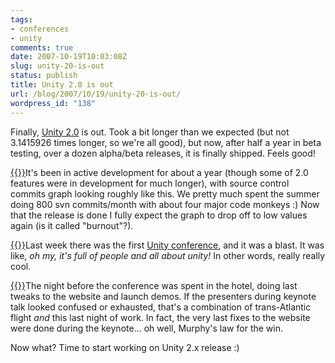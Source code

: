 ```yaml
---
tags:
- conferences
- unity
comments: true
date: 2007-10-19T10:03:08Z
slug: unity-20-is-out
status: publish
title: Unity 2.0 is out
url: /blog/2007/10/19/unity-20-is-out/
wordpress_id: "138"
---
```


Finally, [Unity 2.0](http://unity3d.com/unity/whats-new/unity-2.0) is out. Took a bit longer than we expected (but not 3.1415926 times longer, so we're all good), but now, after half a year in beta testing, over a dozen alpha/beta releases, it is finally shipped. Feels good!

[{{<imgleft src="//aras-p.info/blog/wp-content/uploads/2007/10/svngraph.thumbnail.png" title="svn commits over time">}}](/blog/wp-content/uploads/2007/10/svngraph.png)It's been in active development for about a year (though some of 2.0 features were in development for much longer), with source control commits graph looking roughly like this. We pretty much spent the summer doing 800 svn commits/month with about four major code monkeys :) Now that the release is done I fully expect the graph to drop off to low values again (is it called "burnout"?).

[{{<imgright src="//aras-p.info/blog/wp-content/uploads/2007/10/goldengate.thumbnail.jpg" title="'San Francisco!'">}}](/blog/wp-content/uploads/2007/10/goldengate.jpg)Last week there was the first [Unity conference](http://unity3d.com/unite/), and it was a blast. It was like, _oh my, it's full of people and all about unity!_ In other words, really really cool.

[{{<imgleft src="//aras-p.info/blog/wp-content/uploads/2007/10/willitlaunch.thumbnail.jpg" title="Will it launch? It has to!">}}](/blog/wp-content/uploads/2007/10/willitlaunch.jpg)The night before the conference was spent in the hotel, doing last tweaks to the website and launch demos. If the presenters during keynote talk looked confused or exhausted, that's a combination of trans-Atlantic flight _and_ this last night of work. In fact, the very last fixes to the website were done during the keynote... oh well, Murphy's law for the win.

Now what? Time to start working on Unity 2.x release :)
